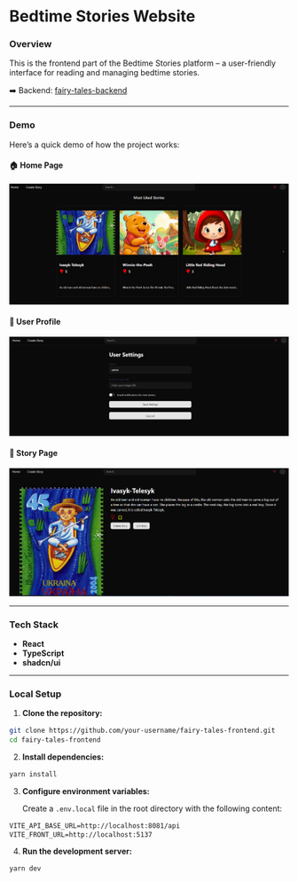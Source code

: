 # Bedtime Stories Website

### Overview

This is the frontend part of the Bedtime Stories platform – a user-friendly interface for reading and managing bedtime stories.

➡️ Backend: [fairy-tales-backend](https://github.com/StudentPP1/fairy-tales-backend)

---

### Demo

Here’s a quick demo of how the project works:

#### 🏠 Home Page
![home](images/home.png)

#### 👤 User Profile
![profile](images/settings.png)

#### 📖 Story Page
![story](images/story.png)

---

### Tech Stack

- **React**
- **TypeScript**
- **shadcn/ui**

---

### Local Setup

1. **Clone the repository:**

```bash
git clone https://github.com/your-username/fairy-tales-frontend.git
cd fairy-tales-frontend
```

2. **Install dependencies:**
```bash
yarn install
```

3. **Configure environment variables:**

    Create a `.env.local` file in the root directory with the following content:
```env
VITE_API_BASE_URL=http://localhost:8081/api
VITE_FRONT_URL=http://localhost:5137
```

4. **Run the development server:**

```bash
yarn dev
```